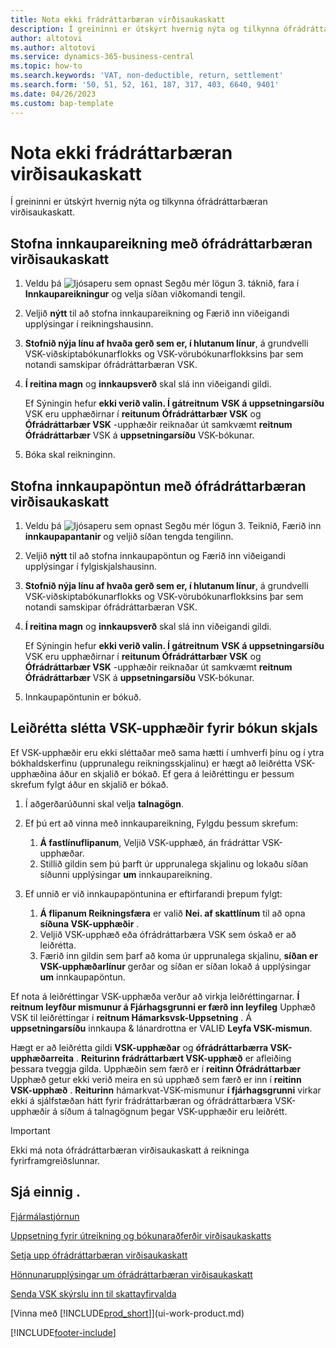 ```yaml
---
title: Nota ekki frádráttarbæran virðisaukaskatt
description: Í greininni er útskýrt hvernig nýta og tilkynna ófrádráttarbæran virðisaukaskatt.
author: altotovi
ms.author: altotovi
ms.service: dynamics-365-business-central
ms.topic: how-to
ms.search.keywords: 'VAT, non-deductible, return, settlement'
ms.search.form: '50, 51, 52, 161, 187, 317, 403, 6640, 9401'
ms.date: 04/26/2023
ms.custom: bap-template
---
```


# Nota ekki frádráttarbæran virðisaukaskatt

Í greininni er útskýrt hvernig nýta og tilkynna ófrádráttarbæran virðisaukaskatt.

## Stofna innkaupareikning með ófrádráttarbæran virðisaukaskatt

1. Veldu þá  ![ljósaperu sem opnast Segðu mér lögun 3.](media/ui-search/search_small.png "Segðu mér hvað þú vilt gera") táknið, fara í **Innkaupareikningur** og velja síðan viðkomandi tengil.
2. Veljið  **nýtt**  til að stofna innkaupareikning og Færið inn viðeigandi upplýsingar í reikningshausinn.
3.  **Stofnið nýja línu af hvaða gerð sem er, í hlutanum línur**, á grundvelli VSK-viðskiptabókunarflokks og VSK-vörubókunarflokksins þar sem notandi samskipar ófrádráttarbæran VSK.
4.  **Í reitina magn**  og  **innkaupsverð**  skal slá inn viðeigandi gildi.

    Ef Sýningin hefur  **ekki verið valin. Í gátreitnum**  **VSK á uppsetningarsíðu**  VSK eru upphæðirnar í  **reitunum Ófrádráttarbær VSK**  og  **Ófrádráttarbær VSK**  -upphæðir reiknaðar út samkvæmt  **reitnum Ófrádráttarbær**  VSK á  **uppsetningarsíðu**  VSK-bókunar.

5. Bóka skal reikninginn.

## Stofna innkaupapöntun með ófrádráttarbæran virðisaukaskatt

1. Veldu þá  ![ljósaperu sem opnast Segðu mér lögun 3.](media/ui-search/search_small.png "Segðu mér hvað þú vilt gera") Teiknið, Færið inn  **innkaupapantanir**  og veljið síðan tengda tengilinn.
2. Veljið  **nýtt**  til að stofna innkaupapöntun og Færið inn viðeigandi upplýsingar í fylgiskjalshausinn.
3.  **Stofnið nýja línu af hvaða gerð sem er, í hlutanum línur**, á grundvelli VSK-viðskiptabókunarflokks og VSK-vörubókunarflokksins þar sem notandi samskipar ófrádráttarbæran VSK.
4.  **Í reitina magn**  og  **innkaupsverð**  skal slá inn viðeigandi gildi.

    Ef Sýningin hefur  **ekki verið valin. Í gátreitnum**  **VSK á uppsetningarsíðu**  VSK eru upphæðirnar í  **reitunum Ófrádráttarbær VSK**  og  **Ófrádráttarbær VSK**  -upphæðir reiknaðar út samkvæmt  **reitnum Ófrádráttarbær**  VSK á  **uppsetningarsíðu**  VSK-bókunar.

5. Innkaupapöntunin er bókuð.

## Leiðrétta slétta VSK-upphæðir fyrir bókun skjals

Ef VSK-upphæðir eru ekki sléttaðar með sama hætti í umhverfi þínu og í ytra bókhaldskerfinu (upprunalegu reikningsskjalinu) er hægt að leiðrétta VSK-upphæðina áður en skjalið er bókað. Ef gera á leiðréttingu er þessum skrefum fylgt áður en skjalið er bókað.

1. Í aðgerðarúðunni skal velja  **talnagögn**.
2. Ef þú ert að vinna með innkaupareikning, Fylgdu þessum skrefum:

    1.  **Á fastlínuflipanum**, Veljið VSK-upphæð, án frádráttar VSK-upphæðar.
    2. Stillið gildin sem þú þarft úr upprunalega skjalinu og lokaðu síðan síðunni upplýsingar  **um**  innkaupareikning.

3.  Ef unnið er við innkaupapöntunina er eftirfarandi þrepum fylgt:

    1.  **Á flipanum Reikningsfæra**  er valið  **Nei. af skattlínum**  til að opna  **síðuna VSK-upphæðir** .
    2. Veljið VSK-upphæð eða ófrádráttarbæra VSK sem óskað er að leiðrétta.
    3. Færið inn gildin sem þarf að koma úr upprunalega skjalinu,  **síðan er VSK-upphæðarlínur**  gerðar og síðan er síðan lokað á upplýsingar  **um**  innkaupapöntun.

Ef nota á leiðréttingar VSK-upphæða verður að virkja leiðréttingarnar.  **Í reitnum leyfður mismunur á Fjárhagsgrunni er færð inn leyfileg**  Upphæð VSK til leiðréttingar í  **reitnum Hámarksvsk-Uppsetning** . Á  **uppsetningarsíðu**  innkaupa & lánardrottna er VALIÐ  **Leyfa VSK-mismun**.

Hægt er að leiðrétta gildi  **VSK-upphæðar**  og  **ófrádráttarbærra VSK-upphæðarreita** .  **Reiturinn frádráttarbært VSK-upphæð**  er afleiðing þessara tveggja gilda. Upphæðin sem færð er í  **reitinn Ófrádráttarbær**  Upphæð getur ekki verið meira en sú upphæð sem færð er inn í  **reitinn VSK-upphæð** .  **Reiturinn**  hámarkvat-VSK-mismunur  **í fjárhagsgrunni**  virkar ekki á sjálfstæðan hátt fyrir frádráttarbæran og ófrádráttarbæra VSK-upphæðir á síðum á talnagögnum þegar VSK-upphæðir eru leiðrétt.

> [!IMPORTANT]
> Ekki má nota ófrádráttarbæran virðisaukaskatt á reikninga fyrirframgreiðslunnar.

## Sjá einnig .

[Fjármálastjórnun](finance.md)

[Uppsetning fyrir útreikning og bókunaraðferðir virðisaukaskatts](finance-setup-vat.md)  

[Setja upp ófrádráttarbæran virðisaukaskatt](finance-setup-nondeductible-vat.md)

[Hönnunarupplýsingar um ófrádráttarbæran virðisaukaskatt](design-details-nondeductible-vat.md)

[Senda VSK skýrslu inn til skattayfirvalda](finance-how-report-vat.md)

[Vinna með [!INCLUDE[prod_short](includes/prod_short.md)]](ui-work-product.md)

[!INCLUDE[footer-include](includes/footer-banner.md)]

